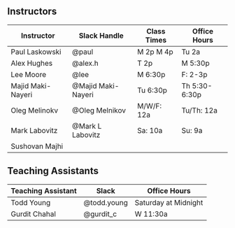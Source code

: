 ## Instructors 

| Instructor        | Slack Handle       | Class Times   | Office Hours |
|-------------------|--------------------|---------------|--------------|
| Paul Laskowski    | @paul              | M 2p M 4p     | Tu 2a        |
| Alex Hughes       | @alex.h            | T 2p          | M 5:30p      |
| Lee Moore         | @lee               | M 6:30p       | F: 2-3p      |
| Majid Maki-Nayeri | @Majid Maki-Nayeri | Tu 6:30p      | Th 5:30-6:30p|
| Oleg Melinokv     | @Oleg Melnikov     | M/W/F: 12a    | Tu/Th: 12a   |
| Mark Labovitz     | @Mark L Labovitz   | Sa: 10a       | Su: 9a       |
| Sushovan Majhi    |                    |               |              | 

## Teaching Assistants

| Teaching Assistant | Slack       | Office Hours         |
|--------------------|-------------|----------------------|
| Todd Young         | @todd.young | Saturday at Midnight |
| Gurdit Chahal      | @gurdit_c   | W 11:30a             |

